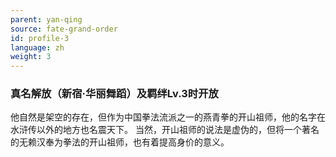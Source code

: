 ```yaml
---
parent: yan-qing
source: fate-grand-order
id: profile-3
language: zh
weight: 3
---
```


### 真名解放（新宿·华丽舞蹈）及羁绊Lv.3时开放

他自然是架空的存在，但作为中国拳法流派之一的燕青拳的开山祖师，他的名字在水浒传以外的地方也名震天下。
当然，开山祖师的说法是虚伪的，但将一个著名的无赖汉奉为拳法的开山祖师，也有着提高身价的意义。
